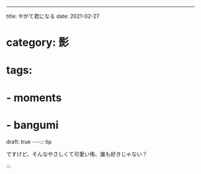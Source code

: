 ---
title: やがて君になる
date: 2021-02-27
# category: 影
# tags:
#    - moments
#    - bangumi
draft: true
---::: tip

ですけど、そんなやさしくて可愛い侑、誰も好きじゃない？

:::

<!-- https://www.bilibili.com/bangumi/media/md138832/ -->

<!-- more -->

